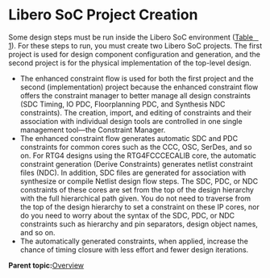 # Libero SoC Project Creation

Some design steps must be run inside the Libero SoC environment \([Table   1](GUID-A37221FD-A433-48C8-92E2-E0E51BC1034D.md#GUID-7DBC6370-9E6A-488B-805F-C76FEB5E167E)\). For these steps to run, you must create two Libero SoC projects. The first project is used for design component configuration and generation, and the second project is for the physical implementation of the top-level design.

-   The enhanced constraint flow is used for both the first project and the second \(implementation\) project because the enhanced constraint flow offers the constraint manager to better manage all design constraints \(SDC Timing, IO PDC, Floorplanning PDC, and Synthesis NDC constraints\). The creation, import, and editing of constraints and their association with individual design tools are controlled in one single management tool—the Constraint Manager.
-   The enhanced constraint flow generates automatic SDC and PDC constraints for common cores such as the CCC, OSC, SerDes, and so on. For RTG4 designs using the RTG4FCCCECALIB core, the automatic constraint generation \(Derive Constraints\) generates netlist constraint files \(NDC\). In addition, SDC files are generated for association with synthesize or compile Netlist design flow steps. The SDC, PDC, or NDC constraints of these cores are set from the top of the design hierarchy with the full hierarchical path given. You do not need to traverse from the top of the design hierarchy to set a constraint on these IP cores, nor do you need to worry about the syntax of the SDC, PDC, or NDC constraints such as hierarchy and pin separators, design object names, and so on.
-   The automatically generated constraints, when applied, increase the chance of timing closure with less effort and fewer design iterations.

**Parent topic:**[Overview](GUID-A37221FD-A433-48C8-92E2-E0E51BC1034D.md)

